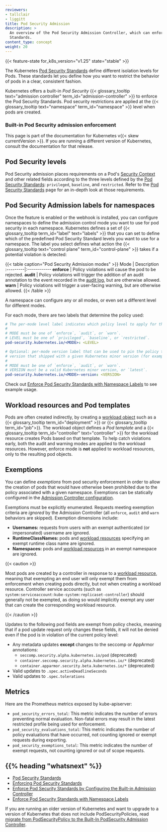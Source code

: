 ```yaml
---
reviewers:
- tallclair
- liggitt
title: Pod Security Admission
description: >
  An overview of the Pod Security Admission Controller, which can enforce the Pod Security
  Standards.
content_type: concept
weight: 20
---
```


<!-- overview -->

{{< feature-state for_k8s_version="v1.25" state="stable" >}}

The Kubernetes [Pod Security Standards](/docs/concepts/security/pod-security-standards/) define
different isolation levels for Pods. These standards let you define how you want to restrict the
behavior of pods in a clear, consistent fashion.

Kubernetes offers a built-in _Pod Security_ {{< glossary_tooltip text="admission controller"
term_id="admission-controller" >}} to enforce the Pod Security Standards. Pod security restrictions
are applied at the {{< glossary_tooltip text="namespace" term_id="namespace" >}} level when pods are
created.

### Built-in Pod Security admission enforcement

This page is part of the documentation for Kubernetes v{{< skew currentVersion >}}.
If you are running a different version of Kubernetes, consult the documentation for that release.

<!-- body -->

## Pod Security levels

Pod Security admission places requirements on a Pod's [Security
Context](/docs/tasks/configure-pod-container/security-context/) and other related fields according
to the three levels defined by the [Pod Security
Standards](/docs/concepts/security/pod-security-standards): `privileged`, `baseline`, and
`restricted`. Refer to the [Pod Security Standards](/docs/concepts/security/pod-security-standards)
page for an in-depth look at those requirements.

## Pod Security Admission labels for namespaces

Once the feature is enabled or the webhook is installed, you can configure namespaces to define the admission
control mode you want to use for pod security in each namespace. Kubernetes defines a set of 
{{< glossary_tooltip term_id="label" text="labels" >}} that you can set to define which of the 
predefined Pod Security Standard levels you want to use for a namespace. The label you select
defines what action the {{< glossary_tooltip text="control plane" term_id="control-plane" >}}
takes if a potential violation is detected:

{{< table caption="Pod Security Admission modes" >}}
Mode | Description
:---------|:------------
**enforce** | Policy violations will cause the pod to be rejected.
**audit** | Policy violations will trigger the addition of an audit annotation to the event recorded in the [audit log](/docs/tasks/debug/debug-cluster/audit/), but are otherwise allowed.
**warn** | Policy violations will trigger a user-facing warning, but are otherwise allowed.
{{< /table >}}

A namespace can configure any or all modes, or even set a different level for different modes.

For each mode, there are two labels that determine the policy used:

```yaml
# The per-mode level label indicates which policy level to apply for the mode.
#
# MODE must be one of `enforce`, `audit`, or `warn`.
# LEVEL must be one of `privileged`, `baseline`, or `restricted`.
pod-security.kubernetes.io/<MODE>: <LEVEL>

# Optional: per-mode version label that can be used to pin the policy to the
# version that shipped with a given Kubernetes minor version (for example v{{< skew currentVersion >}}).
#
# MODE must be one of `enforce`, `audit`, or `warn`.
# VERSION must be a valid Kubernetes minor version, or `latest`.
pod-security.kubernetes.io/<MODE>-version: <VERSION>
```

Check out [Enforce Pod Security Standards with Namespace Labels](/docs/tasks/configure-pod-container/enforce-standards-namespace-labels) to see example usage.

## Workload resources and Pod templates

Pods are often created indirectly, by creating a [workload
object](/docs/concepts/workloads/controllers/) such as a {{< glossary_tooltip
term_id="deployment" >}} or {{< glossary_tooltip term_id="job">}}. The workload object defines a
_Pod template_ and a {{< glossary_tooltip term_id="controller" text="controller" >}} for the
workload resource creates Pods based on that template. To help catch violations early, both the
audit and warning modes are applied to the workload resources. However, enforce mode is **not**
applied to workload resources, only to the resulting pod objects.

## Exemptions

You can define _exemptions_ from pod security enforcement in order to allow the creation of pods that
would have otherwise been prohibited due to the policy associated with a given namespace.
Exemptions can be statically configured in the
[Admission Controller configuration](/docs/tasks/configure-pod-container/enforce-standards-admission-controller/#configure-the-admission-controller).

Exemptions must be explicitly enumerated. Requests meeting exemption criteria are _ignored_ by the
Admission Controller (all `enforce`, `audit` and `warn` behaviors are skipped). Exemption dimensions include:

- **Usernames:** requests from users with an exempt authenticated (or impersonated) username are
  ignored.
- **RuntimeClassNames:** pods and [workload resources](#workload-resources-and-pod-templates) specifying an exempt runtime class name are
  ignored.
- **Namespaces:** pods and [workload resources](#workload-resources-and-pod-templates) in an exempt namespace are ignored.

{{< caution >}}

Most pods are created by a controller in response to a [workload
resource](#workload-resources-and-pod-templates), meaning that exempting an end user will only
exempt them from enforcement when creating pods directly, but not when creating a workload resource.
Controller service accounts (such as `system:serviceaccount:kube-system:replicaset-controller`)
should generally not be exempted, as doing so would implicitly exempt any user that can create the
corresponding workload resource.

{{< /caution >}}

Updates to the following pod fields are exempt from policy checks, meaning that if a pod update
request only changes these fields, it will not be denied even if the pod is in violation of the
current policy level:

- Any metadata updates **except** changes to the seccomp or AppArmor annotations:
  - `seccomp.security.alpha.kubernetes.io/pod` (deprecated)
  - `container.seccomp.security.alpha.kubernetes.io/*` (deprecated)
  - `container.apparmor.security.beta.kubernetes.io/*` (deprecated)
- Valid updates to `.spec.activeDeadlineSeconds`
- Valid updates to `.spec.tolerations`

## Metrics

Here are the Prometheus metrics exposed by kube-apiserver:

- `pod_security_errors_total`: This metric indicates the number of errors preventing normal evaluation.
  Non-fatal errors may result in the latest restricted profile being used for enforcement.
- `pod_security_evaluations_total`: This metric indicates the number of policy evaluations that have occurred,
  not counting ignored or exempt requests during exporting.
- `pod_security_exemptions_total`: This metric indicates the number of exempt requests, not counting ignored
  or out of scope requests.

## {{% heading "whatsnext" %}}

- [Pod Security Standards](/docs/concepts/security/pod-security-standards)
- [Enforcing Pod Security Standards](/docs/setup/best-practices/enforcing-pod-security-standards)
- [Enforce Pod Security Standards by Configuring the Built-in Admission Controller](/docs/tasks/configure-pod-container/enforce-standards-admission-controller)
- [Enforce Pod Security Standards with Namespace Labels](/docs/tasks/configure-pod-container/enforce-standards-namespace-labels)

If you are running an older version of Kubernetes and want to upgrade
to a version of Kubernetes that does not include PodSecurityPolicies,
read [migrate from PodSecurityPolicy to the Built-In PodSecurity Admission Controller](/docs/tasks/configure-pod-container/migrate-from-psp).

